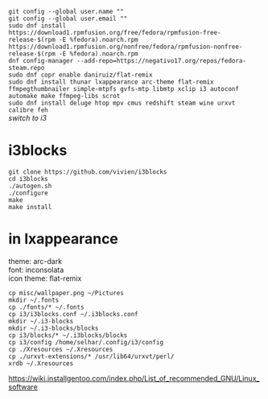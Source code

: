 
`git config --global user.name ""`  
`git config --global user.email ""`  
`sudo dnf install https://download1.rpmfusion.org/free/fedora/rpmfusion-free-release-$(rpm -E %fedora).noarch.rpm https://download1.rpmfusion.org/nonfree/fedora/rpmfusion-nonfree-release-$(rpm -E %fedora).noarch.rpm`  
`dnf config-manager --add-repo=https://negativo17.org/repos/fedora-steam.repo`  
`sudo dnf copr enable daniruiz/flat-remix`  
`sudo dnf install thunar lxappearance arc-theme flat-remix ffmpegthumbnailer simple-mtpfs gvfs-mtp libmtp xclip i3 autoconf automake make ffmpeg-libs scrot`  
`sudo dnf install deluge htop mpv cmus redshift steam wine urxvt calibre feh`  
*switch to i3*  
  

# i3blocks
`git clone https://github.com/vivien/i3blocks`  
`cd i3blocks`  
`./autogen.sh`  
`./configure`  
`make`  
`make install`  

# in lxappearance  
theme: arc-dark  
font: inconsolata  
icon theme: flat-remix  

`cp misc/wallpaper.png ~/Pictures`  
`mkdir ~/.fonts`  
`cp ./fonts/* ~/.fonts`  
`cp i3/i3blocks.conf ~/.i3blocks.conf`  
`mkdir ~/.i3-blocks`  
`mkdir ~/.i3-blocks/blocks`  
`cp i3/blocks/* ~/.i3blocks/blocks`  
`cp i3/config /home/selhar/.config/i3/config`  
`cp ./Xresources ~/.Xresources`  
`cp ./urxvt-extensions/* /usr/lib64/urxvt/perl/`  
`xrdb ~/.Xresources`  
  
https://wiki.installgentoo.com/index.php/List_of_recommended_GNU/Linux_software  
